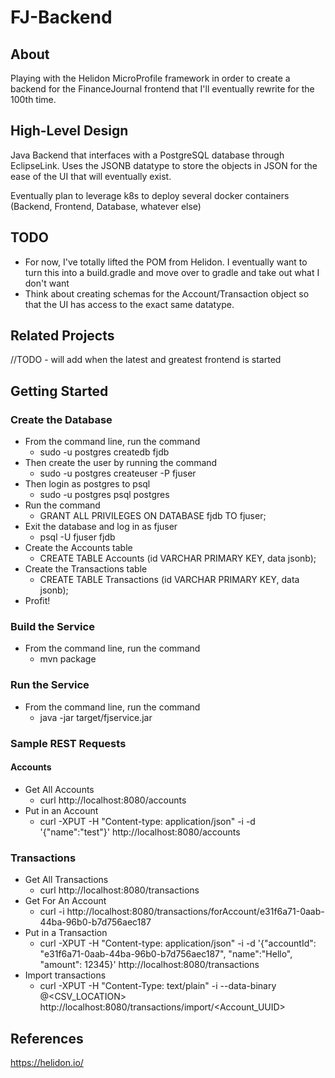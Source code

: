 # FJ-Backend

## About
Playing with the Helidon MicroProfile framework in order to create a backend for the FinanceJournal frontend that I'll eventually rewrite for the 100th time.  

## High-Level Design
Java Backend that interfaces with a PostgreSQL database through EclipseLink. Uses the JSONB datatype to store the objects in JSON for the ease of the UI that will eventually exist.  

Eventually plan to leverage k8s to deploy several docker containers (Backend, Frontend, Database, whatever else)

## TODO 
* For now, I've totally lifted the POM from Helidon.  I eventually want to turn this into a build.gradle and move over to gradle and take out what I don't want
* Think about creating schemas for the Account/Transaction object so that the UI has access to the exact same datatype.

## Related Projects
//TODO - will add when the latest and greatest frontend is started

## Getting Started

### Create the Database
* From the command line, run the command
    * sudo -u postgres createdb fjdb
* Then create the user by running the command
    * sudo -u postgres createuser -P fjuser
* Then login as postgres to psql
    * sudo -u postgres psql postgres
* Run the command
    * GRANT ALL PRIVILEGES ON DATABASE fjdb TO fjuser;
* Exit the database and log in as fjuser
    * psql -U fjuser fjdb
* Create the Accounts table
    * CREATE TABLE Accounts (id VARCHAR PRIMARY KEY, data jsonb);
* Create the Transactions table
    * CREATE TABLE Transactions (id VARCHAR PRIMARY KEY, data jsonb);
* Profit!

### Build the Service
* From the command line, run the command
    * mvn package

### Run the Service
* From the command line, run the command
    * java -jar target/fjservice.jar
### Sample REST Requests
#### Accounts
* Get All Accounts
    * curl http://localhost:8080/accounts
* Put in an Account
    * curl -XPUT -H "Content-type: application/json" -i -d '{"name":"test"}' http://localhost:8080/accounts

### Transactions
* Get All Transactions
    * curl http://localhost:8080/transactions
* Get For An Account
    * curl -i  http://localhost:8080/transactions/forAccount/e31f6a71-0aab-44ba-96b0-b7d756aec187
* Put in a Transaction
    * curl -XPUT -H "Content-type: application/json" -i -d '{"accountId": "e31f6a71-0aab-44ba-96b0-b7d756aec187", "name":"Hello", "amount": 12345}' http://localhost:8080/transactions
* Import transactions
    * curl -XPUT -H "Content-Type: text/plain" -i --data-binary @<CSV_LOCATION> http://localhost:8080/transactions/import/<Account_UUID>
## References
https://helidon.io/
